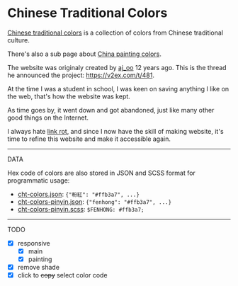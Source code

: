 # Chinese Traditional Colors

[Chinese traditional colors](https://cht-colors.pages.dev/) is a collection of colors from Chinese traditional culture.

There's also a sub page about [China painting colors](https://cht-colors.pages.dev/painting/).

The website was originaly created by [aj\_oo](http://twitter.com/aj_oo) 12 years ago.
This is the thread he announced the project: https://v2ex.com/t/481.

At the time I was a student in school,
I was keen on saving anything I like on the web,
that's how the website was kept.

As time goes by, it went down and got abandoned, just like many other good things on the Internet.

I always hate [link rot](https://en.wikipedia.org/wiki/Link_rot), and since I now have the skill of making website,
it's time to refine this website and make it accessible again.

---

DATA

Hex code of colors are also stored in JSON and SCSS format for programmatic usage:

- [cht-colors.json](./data/cht-colors.json): `{"粉紅": "#ffb3a7", ...}`
- [cht-colors-pinyin.json](./data/cht-colors-pinyin.json): `{"fenhong": "#ffb3a7", ...}`
- [cht-colors-pinyin.scss](./data/cht-colors-pinyin.scss): `$FENHONG: #ffb3a7;`

---

TODO
- [x] responsive
  - [x] main
  - [x] painting
- [x] remove shade
- [x] click to ~~copy~~ select color code
